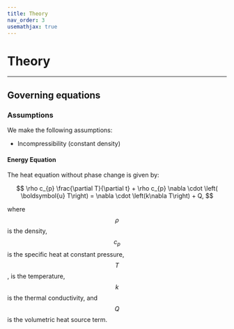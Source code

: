 ```yaml
---
title: Theory
nav_order: 3
usemathjax: true
---
```


# Theory

---

## Governing equations
### Assumptions
We make the following assumptions:
* Incompressibility (constant density)


#### Energy Equation
The heat equation without phase change is given by:

$$
\rho c_{p} \frac{\partial T}{\partial t} + \rho c_{p} \nabla \cdot \left( \boldsymbol{u} T\right) = \nabla \cdot \left(k\nabla T\right) + Q,
$$

where $$\rho$$ is the density, $$c_p$$ is the specific heat at constant pressure, $$T$$, is the
temperature, $$k$$ is the thermal conductivity, and $$Q$$ is the volumetric heat
source term.
